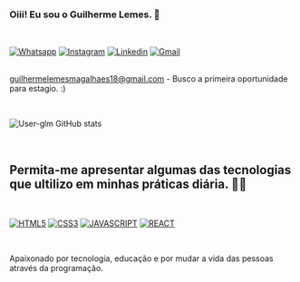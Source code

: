 ### Oiii! Eu sou o Guilherme Lemes. 👋

<br>

[![Whatsapp](https://img.shields.io/badge/WhatsApp-25D366?style=for-the-badge&logo=whatsapp&logoColor=white)](http://wa.me/5554993315231) [![Instagram](https://img.shields.io/badge/Instagram-E4405F?style=for-the-badge&logo=instagram&logoColor=white)](https://instagram.com/user.glm) [![Linkedin](https://img.shields.io/badge/LinkedIn-0077B5?style=for-the-badge&logo=linkedin&logoColor=white)](https://www.linkedin.com/in/guilherme-lemes-magalh%C3%A3es-a8219223a/) [![Gmail](https://img.shields.io/badge/Gmail-D14836?style=for-the-badge&logo=gmail&logoColor=white)]()

<br> guilhermelemesmagalhaes18@gmail.com - Busco a primeira oportunidade para estagio. :)

<br>

![User-glm GitHub stats](https://github-readme-stats.vercel.app/api?username=User-glm&show_icons=true&theme=tokyonight)

<br>

## Permita-me apresentar algumas das tecnologias que ultilizo em minhas práticas diária. 👨‍💻
<br>

[![HTML5](https://img.shields.io/badge/HTML5-E34F26?style=for-the-badge&logo=html5&logoColor=white)]() [![CSS3](https://img.shields.io/badge/CSS3-1572B6?style=for-the-badge&logo=css3&logoColor=white)]() [![JAVASCRIPT](https://img.shields.io/badge/JavaScript-F7DF1E?style=for-the-badge&logo=javascript&logoColor=black)]() [![REACT](https://img.shields.io/badge/React-20232A?style=for-the-badge&logo=react&logoColor=61DAFB)]()

<br>

Apaixonado por tecnologia, educação e por mudar a vida das pessoas através da programação.
